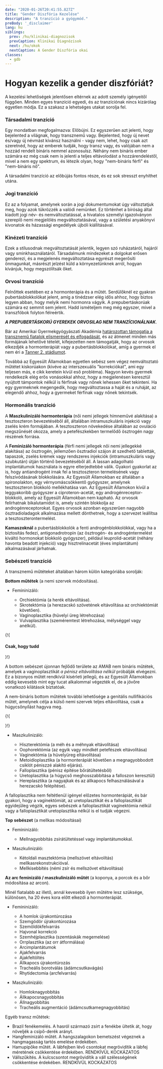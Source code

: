 ```yaml
---
date: "2020-01-26T20:41:55.827Z"
title: "Gender Diszfória Kezelése"
description: "A tranzíció a gyógymód."
preBody: '_disclaimer'
lang: hu
siblings:
  prev: /hu/klinikai-diagnozisok
  prevCaption: Klinikai Diagnózisok
  next: /hu/okok
  nextCaption: A Gender Diszfória okai
classes:
  - gdb
---
```


# Hogyan kezelik a gender diszfóriát?

A kezelési lehetőségek jelentősen eltérnek az adott személy igényeitől függően. Minden egyes tranzíció egyedi, és az tranzíciónak nincs kizárólag egyetlen módja. Ez a szakasz a lehetséges utakat sorolja fel.

### Társadalmi tranzíció

Egy mondatban megfogalmazva: Elõbújni. Ez egyszerűen azt jelenti, hogy bejelented a világnak, hogy transznemű vagy. Bejelented, hogy új nevet és/vagy új névmást kívánsz használni - vagy nem, lehet, hogy csak azt szeretnéd, hogy az emberek tudják, hogy transz vagy, és valójában nem a hozzád rendelt bináris nemmel azonosulsz. Néhány nem bináris ember számára ez még csak nem is jelenti a teljes eltávolodást a hozzárendeléstől, mivel a nem egy spektrum, és létezik olyan, hogy "nem-bináris férfi" és "nem-bináris nő".

A társadalmi tranzíció az elõbújás fontos része, és ez sok stresszt enyhíthet utána.

### Jogi tranzíció

Ez az a folyamat, amelynek során a jogi dokumentumokat úgy változtatjuk meg, hogy azok tükrözzék a valódi nemünket. Ez történhet a bíróság által kiadott jogi név- és nemváltoztatással, a hivatalos személyi igazolványon szereplő nemi megjelölés megváltoztatásával, vagy a születési anyakönyvi kivonatok és házassági engedélyek újbóli kiállításával.

### Kinézeti tranzíció

Ezek a stílusodnak megváltoztatását jelentik, legyen szó ruházatáról, hajáról vagy sminkhasználatáról. Társadalmunk mindezeket a dolgokat erősen genderezi, és a megjelenés megváltoztatása egyrészt megerősíti önmagunkat, másrészt jelzést küld a környezetünknek arról, hogyan kívánjuk, hogy megszólítsák őket.

### Orvosi tranzíció

Felnőttek esetében ez a hormonterápia és a műtét. Serdülőknél ez gyakran pubertásblokkolókat jelent, amíg a tinédzser elég idős ahhoz, hogy biztos legyen abban, hogy melyik nemi hormonra vágyik. A prepubertáskorúak számára ez semmit sem jelent. Hadd ismételjem meg még egyszer, mivel a transzfóbok folyton félreértik.

***A PREPUBERTÁSKORÚ GYEREKEK ORVOSILAG NEM TRANZÍCIONÁLNAK***.

Bár az Amerikai Gyermekgyógyászati Akadémia [határozottan támogatja a transznemű fiatalok elismerését és elfogadását](https://pediatrics.aappublications.org/content/pediatrics/early/2018/09/13/peds.2018-2162.full.pdf), és az átmenet minden más formájának lehetővé tételét, kifejezetten nem támogatják, hogy az orvosok elkezdjék a hormonterápiát vagy a pubertásblokkolókat, amíg a gyermek el nem éri a [Tanner 2. stádiumot](https://en.wikipedia.org/wiki/Tanner_scale).

Továbbá az Egyesült Államokban egyetlen sebész sem végez nemváltoztató műtétet kiskorúakon (kivéve az interszexuális "korrekciókat", ami egy teljesen más, e cikk keretein kívül eső probléma). Nagyon kevés gyermek rendelkezik elég erős vonásokkal ahhoz, hogy a megjelenésen keresztül nyújtott támpontok nélkül is férfinak vagy nőnek lehessen őket tekinteni. Ha egy gyermeknek megengedik, hogy megváltoztassa a haját és a ruháját, az elegendő ahhoz, hogy a gyermeket férfinak vagy nőnek tekintsék.

### Hormonális tranzíció

A **Maszkulinizáló hormonterápia** (női nemi jellegek hímneművé alakítása) a tesztoszteron bevezetéséből áll, általában intramuszkuláris injekció vagy zselés krém formájában. A tesztoszteron növekedése általában az ovuláció megszűnését okozza, amely a petefészkekben termelődő ösztrogén nagy részének forrása.

A **Feminizáló hormonterápia** (férfi nemi jellegek női nemi jellegekké alakítása) az ösztrogén, jellemzően ösztradiol szájon át szedhető tabletták, tapaszok, zselés krémek vagy rendszeres injekciók (intramuszkuláris vagy szubkután) útján történő bevezetéséből áll. A lassan adagolható implantátumok használata is egyre elterjedtebbé válik. Gyakori gyakorlat az is, hogy antiandrogént írnak fel a tesztoszteron termelésének vagy felszívódásának blokkolására. Az Egyesült Államokban ez általában a spironolakton, egy vérnyomáscsökkentő gyógyszer, amelynek tesztoszteron blokkoló mellékhatása van. Az Egyesült Államokon kívül a leggyakoribb gyógyszer a ciproteron-acetát, egy androgénreceptor-blokkoló, amely az Egyesült Államokban nem kapható. Az orvosok felírhatnak bikalutamidot is, amely szintén blokkolja az androgénreceptorokat. Egyes orvosok azonban egyszerűen nagyobb ösztradioladagok alkalmazása mellett dönthetnek, hogy a szervezet leállítsa a tesztoszterontermelést.

**Kamaszoknál** a pubertásblokkolók a fenti androgénblokkolókkal, vagy ha a biztosítás fedezi, antigonadrotropin (az ösztrogén- és androgéntermelést kiváltó hormonokat blokkoló gyógyszer), például leuprolid-acetát (néhány havonta beadott injekció) vagy hisztrelinacetát (éves implantátum) alkalmazásával járhatnak.

### Sebészeti tranzíció

A transznemű műtéteket általában három külön kategóriába sorolják:

**Bottom műtétek** (a nemi szervek módosítása).

- Femininizáló:

  - Orchiektómia (a herék eltávolítása).
  - Skrotektómia (a herezacskó szövetének eltávolítása az orchiektómiát követően).
  - Vaginoplasztika (hüvelyi üreg létrehozása)
  - Vulvaplasztika (szeméremtest létrehozása, mélységgel vagy anélkül).

{!{ <div class="gutter"><div class="card"><div class="card-body"><h4 class="card-title">Csak, hogy tudd</h4> }!}

A bottom sebészet újonnan fejlődő területe az AMAB nem bináris műtétek, amelyek a vaginoplasztikát *a pénisz eltávolítása nélkül* próbálják elvégezni. Ez a bizonyos műtét rendkívül kísérleti jellegű, és az Egyesült Államokban eddig kevesebb mint egy tucat alkalommal végezték el, de a jövőre vonatkozó kilátások bíztatóak.

A nem-bináris bottom műtétek további lehetősége a genitális nullifikációs műtét, amelynek célja a külső nemi szervek teljes eltávolítása, csak a húgycsőnyílást hagyva meg.

{!{ </div></div></div> }!}

- Maszkulinizáló:

  - Hiszterektómia (a méh és a méhnyak eltávolítása)
  - Oophorektómia (az egyik vagy mindkét petefészek eltávolítása)
  - Vaginektómia (a hüvelyüreg eltávolítása)
  - Metoidioplasztika (a hormonterápiát követően a megnagyobbodott csiklót péniszzé alakító eljárás).
  - Falloplasztika (pénisz építése bőrátültetésből)
  - Uretoplasztika (a húgycső meghosszabbítása a falloszon keresztül)
  - Hereplasztika (a nagyajkak és az állkapocs felhasználásával a herezacskó felépítése).

A falloplasztika nem feltétlenül igényel előzetes hormonterápiát, és bár gyakori, hogy a vaginektómiát, az uretoplasztikát és a falloplasztikát egyidejűleg végzik, egyes sebészek a falloplasztikát vaginektómia nélkül vagy a falloplasztikát uretoplasztika nélkül is el tudják végezni.  

**Top sebészet** (a mellkas módosításai)

- Femininizáló:
  
  - Mellnagyobbítás zsírátültetéssel vagy implantátumokkal.

- Maszkulinizáló:

  - Kétoldali masztektómia (mellszövet eltávolítás) mellkasrekonstrukcióval.
  - Mellkisebbítés (némi zsír és mellszövet eltávolítása)

**Az arc feminizáló / maszkulinizáló műtét** (a koponya, a porcok és a bőr módosítása az arcon).

  Minél fiatalabb az illető, annál kevesebb ilyen műtétre lesz szüksége, különösen, ha 20 éves kora előtt elkezdi a hormonterápiát.

- Femininizáló:

  - A homlok újrakontúrozása
  - Szemgödör újrakontúrozása
  - Szemöldökfelvarrás
  - Hajvonal korrekció
  - Szemhéjplasztika (szemtáskák megemelése)
  - Orrplasztika (az orr átformálása)
  - Arcimplantátumok
  - Ajakfelvarrás
  - Ajakfeltöltés
  - Állkapocs újrakontúrozás
  - Tracheális borotválás (ádámcsutkavágás)
  - Rhytidectomia (arcfelvarrás)

- Maszkulinizáló:

  - Homloknagyobbítás
  - Állkapocsnagyobbítás
  - Állnagyobbítás
  - Tracheális augmentáció (ádámcsutkamegnagyobbítás)

Egyéb transz műtétek:

- Brazil fenékemelés. A hasról származó zsírt a fenékbe ültetik át, hogy növeljék a csípő-derék arányt.
- Hangfeminizáló műtét. A hangszalagokon bemetszést végeznek a hangmagasság tartós emelése érdekében.
- Hamupipőke műtét. A lábfejben lévő csontokat megrövidítik a lábfej méretének csökkentése érdekében. RENDKÍVÜL KOCKÁZATOS
- Vállszűkítés. A kulcscsontot megrövidítik a váll szélességének csökkentése érdekében. RENDKÍVÜL KOCKÁZATOS
